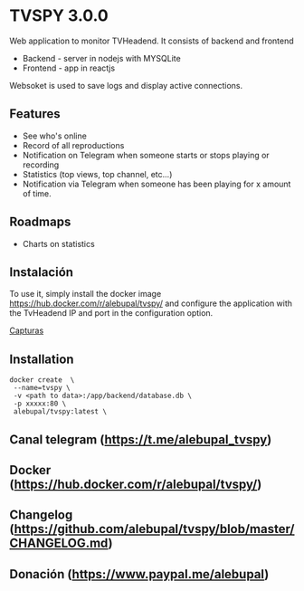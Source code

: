 # TVSPY 3.0.0

Web application to monitor TVHeadend.
It consists of backend and frontend

- Backend - server in nodejs with MYSQLite
- Frontend - app in reactjs

Websoket is used to save logs and display active connections.

## Features

- See who's online
- Record of all reproductions
- Notification on Telegram when someone starts or stops playing or recording
- Statistics (top views, top channel, etc...)
- Notification via Telegram when someone has been playing for x amount of time.

## Roadmaps

- Charts on statistics

## Instalación

To use it, simply install the docker image <https://hub.docker.com/r/alebupal/tvspy/> and configure the application with the TvHeadend IP and port in the configuration option.

[Capturas](https://github.com/alebupal/tvspy/tree/master/capturas)

## Installation

```
docker create  \
 --name=tvspy \
 -v <path to data>:/app/backend/database.db \
 -p xxxxx:80 \
 alebupal/tvspy:latest \
```

## Canal telegram (<https://t.me/alebupal_tvspy>)

## Docker (<https://hub.docker.com/r/alebupal/tvspy/>)

## Changelog (<https://github.com/alebupal/tvspy/blob/master/CHANGELOG.md>)

## Donación (<https://www.paypal.me/alebupal>)
